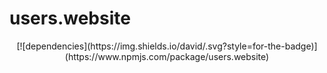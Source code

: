 # users.website

<p align="center">
[![dependencies](https://img.shields.io/david/.svg?style=for-the-badge)](https://www.npmjs.com/package/users.website)
</p>


<!-- introduce --><!-- introduce -->

<!-- more --><!-- more -->
